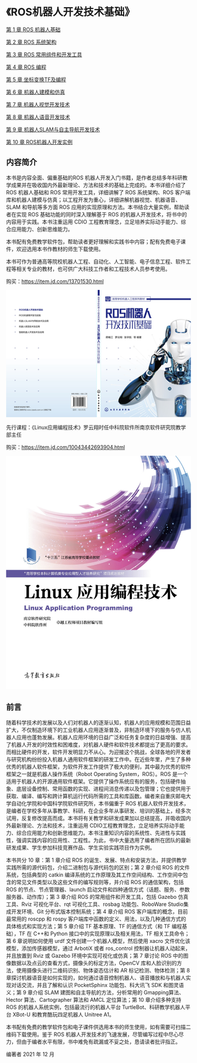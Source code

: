 # 《ROS机器人开发技术基础》

[第 1 章 ROS 机器人基础](./charpter1)

[第 2 章 ROS 系统架构](./charpter2)

[第 3 章 ROS 常用组件和开发工具](./charpter3)

[第 4 章 ROS 编程](./charpter4)

[第 5 章 坐标变换TF及编程](./charpter5)

[第 6 章 机器人建模和仿真](./charpter6)

[第 7 章 机器人视觉开发技术](./charpter7)

[第 8 章 机器人语音开发技术](./charpter8)

[第 9 章 机器人SLAM与自主导航开发技术](./charpter9)

[第 10 章 ROS机器人开发实例](./charpter10)

## 内容简介

本书是内容全面、偏重基础的ROS 机器人开发入门书籍，是作者总结多年科研教学成果并在吸收国内外最新理论、方法和技术的基础上完成的。本书详细介绍了 ROS 机器人基础和 ROS 常用开发工具，详细讲解了 ROS 系统架构、ROS 客户端库和机器人建模与仿真；以工程开发为重心，详细讲解机器视觉、机器语音、SLAM 和导航等多方面 ROS 应用的实现原理和方法。本书结合大量实例，帮助读者在实现 ROS 基础功能的同时深入理解基于 ROS 的机器人开发技术，将书中的内容用于实践。本书注重运用 CDIO 工程教育理念，立足培养实际动手能力、综合应用能力、创新思维能力。

本书配有免费教学软件包，帮助读者更好理解和实践书中内容；配有免费电子课件，欢迎选用本书作教材的师生下载使用。

本书可作为普通高等院校机器人工程、自动化、人工智能、电子信息工程、软件工程等相关专业的教材，也可供广大科技工作者和工程技术人员参考使用。

购买：https://item.jd.com/13701530.html


![封面](./ros_cover.jpg)


先行课程：《Linux应用编程技术》罗云翔时任中科院软件所南京软件研究院教学部主任

购买：https://item.jd.com/10043442693904.html


![Linux应用编程技术](./Linux_cover.jpg)


## 前言

随着科学技术的发展以及人们对机器人的逐渐认知，机器人的应用规模和范围日益扩大，不仅制造环境下的工业机器人应用逐渐普及，非制造环境下的服务与仿人机器人应用也蓬勃发展。机器人应用环境的日益广泛和任务复杂度的日益增强、提高了机器人开发的时效性和困难度，对机器人硬件和软件技术都提出了更高的要求。而相比硬件的开发，软件开发明显力不从心。为迎接这个挑战，全球各地的开发者与研究机构纷纷投入机器人通用软件框架的研发工作中。在近些年里，产生了多种优秀的机器人软件框架，为软件开发工作提供了极大的便利，其中最为优秀的软件框架之一就是机器人操作系统（Robot Operating System，ROS）。ROS 是一个适用于机器人的开源通用软件框架。它提供了操作系统应有的服务，包括硬件抽象、底层设备控制、常用函数的实现、进程间消息传递以及包管理；它也提供用于获取、编译、编写和跨计算机运行代码所需的工具和库函数。编者来自重庆邮电大学自动化学院和中国科学院软件研究所，本书偏重于 ROS 机器人软件开发技术，是编者在学校多年从事教学、科研，在企业多年从事研发、培训的基础上，经多次试用，反复修改提高而成。本书将有关教学和研发成果加以总结提高，并吸收国内外最新理论、方法和技术，注重运用 CDIO工程教育理念，立足培养实际动手能力、综合应用能力和创新思维能力。本书注重知识内容的系统性、先进性与实践性，强调实践内容的应用性、工程性。为此，书中大量选用了编者所在团队的最新研发成果、学生参加科技竞赛作品、学生实验实践项目作为实例。

本书共分 10 章：第 1 章介绍 ROS 的诞生、发展、特点和安装方法，并提供教学实践所需的源代码包，介绍二进制包与源代码包的区别；第 2 章介绍 ROS 的文件系统，包括典型的 catkin 编译系统的工作原理及其工作空间结构、工作空间中包含的常见文件类型以及这些文件的编写规则等，并介绍 ROS 的通信架构，包括 ROS 的节点、节点管理器、launch 启动文件和四种通信方式（话题、服务、参数服务器、动作库）；第 3 章介绍 ROS 的常用组件和开发工具，包括 Gazebo 仿真工具、Rviz 可视化平台、rqt 可视化工具、rosbag 功能包、RoboWare Studio集成开发环境、Git 分布式版本控制系统；第 4 章介绍 ROS 客户端库的概念，目前最常用的 roscpp 和 rospy 客户端库中函数的定义、用法，以及几种通信方式的具体格式和实现方法；第 5 章介绍 TF 基本原理、TF 的通信方式（和 TF 编程基础），TF 在 C++和 Python 接口中的实现原理以及相关用法，TF 相关工具命令；第 6 章说明如何使用 urdf 文件创建一个机器人模型，然后使用 xacro 文件优化该模型，添加传感器模型，通过 ArbotiX 或者 ros_control 控制器让机器人动起来，并且放置到 Rviz 或 Gazebo 环境中实现可视化或仿真；第 7 章讨论 ROS 中的图像数据以及点云的查看方式，摄像头的标定方法，OpenCV 库和人脸识别的方法，使用摄像头进行二维码识别、物体姿态估计和 AR 标记检测、物体检测；第 8 章探讨机器语音是如何实现的，如何通过语音控制机器人、语音播放和与机器人实现对话交流，并且了解和认识 PocketSphinx 功能包、科大讯飞 SDK 和图灵语义；第 9 章介绍 SLAM 建图和自主导航的方法，分析常用的 Gmapping算法、Hector 算法、Cartographer 算法和 AMCL 定位算法；第 10 章介绍多种支持 ROS 的机器人系统实例，包括最流行的机器人平台 TurtleBot、科研教学机器人平台 XBot-U 和教育酷玩四足机器人 Unitree A1。

本书配有免费的教学软件包和电子课件供选用本书的师生使用，如有需要可扫描二维码下载使用。鉴于 ROS 机器人开发技术的飞速发展，尽管编写过程中尽心尽力，但由于编者水平有限，书中难免有疏漏或不妥之处，恳请读者批评指正。

编著者
2021 年 12 月
